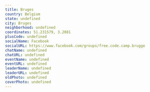 ```yaml
---
title: Bruges
country: Belgium
state: undefined
city: Bruges
neighborhood: undefined
coordinates: 51.231579, 3.2081
plusCode: undefined
socialName: Facebook
socialURL: https://www.facebook.com/groups/free.code.camp.brugge
chatName: undefined
chatURL: undefined
eventName: undefined
eventURL: undefined
leaderName: undefined
leaderURL: undefined
oldPhoto: undefined
coverPhoto: undefined
---
```

